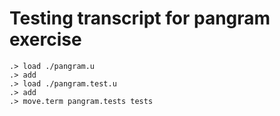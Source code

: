 # Testing transcript for pangram exercise

```ucm
.> load ./pangram.u
.> add
.> load ./pangram.test.u
.> add
.> move.term pangram.tests tests
```
